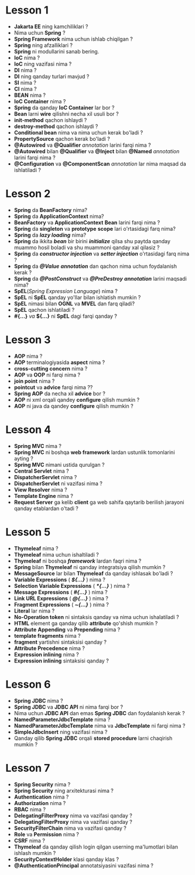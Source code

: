 # Lesson 1
* **Jakarta EE** ning kamchiliklari ?
* Nima uchun **Spring** ?
* **Spring Framework** nima uchun ishlab chiqilgan ?
* **Spring** ning afzalliklari  ?
* **Spring** ni modullarini sanab bering.
* **IoC** nima ?
* **IoC** ning vazifasi nima ?
* **DI** nima ?
* **DI** ning qanday turlari mavjud ?
* **SI** nima ?
* **CI** nima ?
* **BEAN** nima ?
* **IoC Container** nima ?
* **Spring** da qanday **IoC Container** lar bor ?
* **Bean** larni **wire** qilishni necha xil usuli bor ?
* **init-method** qachon ishlaydi ?
* **destroy-method** qachon ishlaydi ?
* **Conditional bean** nima va nima uchun kerak bo'ladi ?
* **PropertySource** qachon kerak bo'ladi ?
* **@Autowired** va **@Qualifier** _annotation_ larini farqi nima ?
* **@Autowired** bilan **@Qualifier** va **@Inject** bilan **@Named** _annotation_ larini farqi nima ?
* **@Configuration** va **@ComponentScan** _annotation_ lar nima maqsad da ishlatiladi ?

# Lesson 2
* **Spring** da **BeanFactory** nima?
* **Spring** da **ApplicationContext** nima?
* **BeanFactory** va **ApplicationContext** **Bean** larini farqi nima ?
* **Spring** da **singleton** va **prototype** **scope** lari o'rtasidagi farq nima?
* **Spring** da _**lazy loading**_ nima?
* **Spring** da ikkita **_bean_** bir birini _**initialize**_ qilsa shu paytda qanday muammo hosil boladi va shu muammoni qanday xal qilasiz ?
* **Spring** da **_constructor injection_**  va _**setter injection**_ o'rtasidagi farq nima ?
* **Spring** da _**@Value**_ _**annotation**_ dan qachon nima uchun foydalanish kerak ?
* **Spring** da **_@PostConstruct_** va **_@PreDestroy_** _**annotation**_ larini maqsadi nima?
* **SpEL**(_Spring Expression Language_) nima ?
* **SpEL** ni **SpEL** qanday yo'llar bilan ishlatish mumkin ?
* **SpEL** nimasi bilan **OGNL** va **MVEL** dan farq qiladi?
* **SpEL** qachon ishlatiladi ?
* **#{...}** _va_ **${...}** ni **SpEL** dagi farqi qanday ?

# Lesson 3

* **AOP** nima ?
* **AOP** terminalogiyasida **aspect** nima ?
* **cross-cutting concern** nima ?
* **AOP** va **OOP** ni farqi nima ?
* **join point** nima ?
* **pointcut** va **advice** farqi nima ??
* **Spring AOP** da necha xil **advice** bor ?
* **AOP** ni xml orqali qandey **configure** qilish mumkin ?
* **AOP** ni java da qandey **configure** qilish mumkin ?

# Lesson 4
* **Spring MVC** nima ?
* **Spring MVC** ni boshqa **web framework** lardan ustunlik tomonlarini ayting ?
* **Spring MVC** nimani ustida qurulgan ?
* **Central Servlet** nima ?
* **DispatcherServlet** nima ?
* **DispatcherServlet** ni vazifasi nima ?
* **View Resolver** nima ?
* **Template Engine** nima ?
* **Request Server** ga kelib **client** ga web sahifa qaytarib berilish jarayoni qanday etablardan o'tadi ?

# Lesson 5
* **Thymeleaf** nima ?
* **Thymeleaf** nima uchun ishaltiladi ?
* **Thymeleaf** ni boshqa **_framework_** lardan faqri nima ?
* **Spring** bilan **Thymeleaf** ni qanday integratsiya qilish mumkin ?
* **MessageSource** lar bilan **Thymeleaf** da qanday ishlasak bo'ladi ?
* **Variable Expressions** ( **_${...}_** ) nima ?
* **Selection Variable Expressions** ( **_*{...}_** ) nima ?
* **Message Expressions** ( **_#{...}_** ) nima ?
* **Link URL Expressions** ( **_@{...}_** ) nima ?
* **Fragment Expressions** ( **_~{...}_** ) nima ?
* **Literal** lar nima ?
* **No-Operation token** ni sintaksis qanday va nima uchun ishalatiladi ?
* **HTML** element ga qanday qilib **attribute** qo'shish mumkin ?
* **Attribute** **Appending** va **Prepending** nima ?
* **template fragments** nima ?
* **fragment** yartishni sintaksisi qanday ?
* **Attribute Precedence** nima ?
* **Expression inlining** nima ?
* **Expression inlining** sintaksisi qanday ?

# Lesson 6
* **Spring JDBC** nima ?
* **Spring JDBC** va **JDBC API** ni nima farqi bor ?
* Nima uchun **JDBC API** dan emas **Spring JDBC** dan foydalanish kerak ?
* **NamedParameterJdbcTemplate** nima ?
* **NamedParameterJdbcTemplate** nima va **JdbcTemplate** ni farqi nima ?
* **SimpleJdbcInsert** ning vazifasi nima ?
* Qanday qilib **Spring JDBC** orqali **stored procedure** larni chaqirish mumkin ?

# Lesson 7

* **Spring Security** nima ?
* **Spring Security** ning arxitekturasi nima ?
* **Authentication** nima  ?
* **Authorization** nima  ?
* **RBAC** nima ?
* **DelegatingFilterProxy** nima va vazifasi qanday ?
* **DelegatingFilterProxy** nima va vazifasi qanday ?
* **SecurityFilterChain** nima va vazifasi qanday ?
* **Role** va **Permission** nima ?
* **CSRF** nima ?
* **Thymeleaf** da qanday qilish login qilgan userning ma'lumotlari bilan ishlash mumkin ?
* **SecurityContextHolder** klasi qanday klas ?
* **@AuthenticationPrincipal** annotatsiyasini vazifasi nima ?


